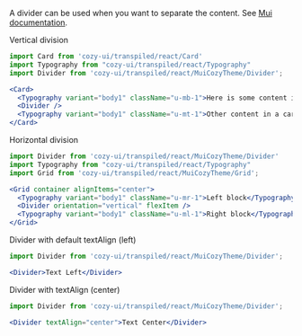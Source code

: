A divider can be used when you want to separate the content. See [Mui documentation](https://v4.mui.com/api/divider/).

Vertical division

```jsx
import Card from 'cozy-ui/transpiled/react/Card'
import Typography from "cozy-ui/transpiled/react/Typography"
import Divider from 'cozy-ui/transpiled/react/MuiCozyTheme/Divider';

<Card>
  <Typography variant="body1" className="u-mb-1">Here is some content in a card.</Typography>
  <Divider />
  <Typography variant="body1" className="u-mt-1">Other content in a card, that is unrelated to the first paragraph.</Typography>
</Card>
```

Horizontal division

```jsx
import Divider from 'cozy-ui/transpiled/react/MuiCozyTheme/Divider'
import Typography from "cozy-ui/transpiled/react/Typography"
import Grid from 'cozy-ui/transpiled/react/MuiCozyTheme/Grid';

<Grid container alignItems="center">
  <Typography variant="body1" className="u-mr-1">Left block</Typography>
  <Divider orientation="vertical" flexItem />
  <Typography variant="body1" className="u-ml-1">Right block</Typography>
</Grid>
```

Divider with default textAlign (left)

```jsx
import Divider from 'cozy-ui/transpiled/react/MuiCozyTheme/Divider';

<Divider>Text Left</Divider>
```

Divider with textAlign (center)

```jsx
import Divider from 'cozy-ui/transpiled/react/MuiCozyTheme/Divider';

<Divider textAlign="center">Text Center</Divider>
```
